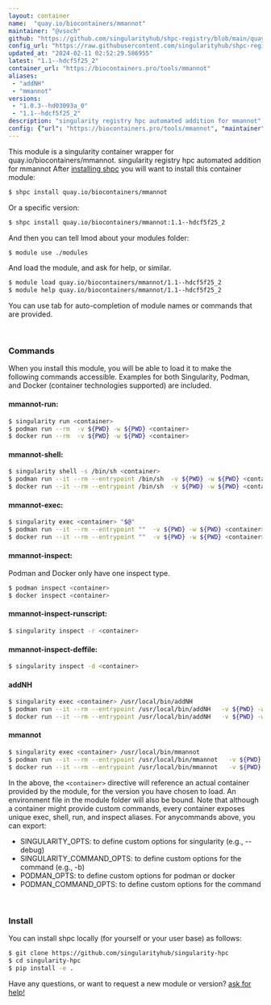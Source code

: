 ```yaml
---
layout: container
name:  "quay.io/biocontainers/mmannot"
maintainer: "@vsoch"
github: "https://github.com/singularityhub/shpc-registry/blob/main/quay.io/biocontainers/mmannot/container.yaml"
config_url: "https://raw.githubusercontent.com/singularityhub/shpc-registry/main/quay.io/biocontainers/mmannot/container.yaml"
updated_at: "2024-02-11 02:52:29.586955"
latest: "1.1--hdcf5f25_2"
container_url: "https://biocontainers.pro/tools/mmannot"
aliases:
 - "addNH"
 - "mmannot"
versions:
 - "1.0.3--hd03093a_0"
 - "1.1--hdcf5f25_2"
description: "singularity registry hpc automated addition for mmannot"
config: {"url": "https://biocontainers.pro/tools/mmannot", "maintainer": "@vsoch", "description": "singularity registry hpc automated addition for mmannot", "latest": {"1.1--hdcf5f25_2": "sha256:aa0957c65da9f7493cf9967156d02ba44b2be605fb8c9ecf64f4b813ccff1ce3"}, "tags": {"1.0.3--hd03093a_0": "sha256:eaa22b49303808faa0ee3c286294985da4e192daa807832a9478da5a800ce4a9", "1.1--hdcf5f25_2": "sha256:aa0957c65da9f7493cf9967156d02ba44b2be605fb8c9ecf64f4b813ccff1ce3"}, "docker": "quay.io/biocontainers/mmannot", "aliases": {"addNH": "/usr/local/bin/addNH", "mmannot": "/usr/local/bin/mmannot"}}
---
```


This module is a singularity container wrapper for quay.io/biocontainers/mmannot.
singularity registry hpc automated addition for mmannot
After [installing shpc](#install) you will want to install this container module:


```bash
$ shpc install quay.io/biocontainers/mmannot
```

Or a specific version:

```bash
$ shpc install quay.io/biocontainers/mmannot:1.1--hdcf5f25_2
```

And then you can tell lmod about your modules folder:

```bash
$ module use ./modules
```

And load the module, and ask for help, or similar.

```bash
$ module load quay.io/biocontainers/mmannot/1.1--hdcf5f25_2
$ module help quay.io/biocontainers/mmannot/1.1--hdcf5f25_2
```

You can use tab for auto-completion of module names or commands that are provided.

<br>

### Commands

When you install this module, you will be able to load it to make the following commands accessible.
Examples for both Singularity, Podman, and Docker (container technologies supported) are included.

#### mmannot-run:

```bash
$ singularity run <container>
$ podman run --rm  -v ${PWD} -w ${PWD} <container>
$ docker run --rm  -v ${PWD} -w ${PWD} <container>
```

#### mmannot-shell:

```bash
$ singularity shell -s /bin/sh <container>
$ podman run --it --rm --entrypoint /bin/sh  -v ${PWD} -w ${PWD} <container>
$ docker run --it --rm --entrypoint /bin/sh  -v ${PWD} -w ${PWD} <container>
```

#### mmannot-exec:

```bash
$ singularity exec <container> "$@"
$ podman run --it --rm --entrypoint ""  -v ${PWD} -w ${PWD} <container> "$@"
$ docker run --it --rm --entrypoint ""  -v ${PWD} -w ${PWD} <container> "$@"
```

#### mmannot-inspect:

Podman and Docker only have one inspect type.

```bash
$ podman inspect <container>
$ docker inspect <container>
```

#### mmannot-inspect-runscript:

```bash
$ singularity inspect -r <container>
```

#### mmannot-inspect-deffile:

```bash
$ singularity inspect -d <container>
```


#### addNH

```bash
$ singularity exec <container> /usr/local/bin/addNH
$ podman run --it --rm --entrypoint /usr/local/bin/addNH   -v ${PWD} -w ${PWD} <container> -c " $@"
$ docker run --it --rm --entrypoint /usr/local/bin/addNH   -v ${PWD} -w ${PWD} <container> -c " $@"
```


#### mmannot

```bash
$ singularity exec <container> /usr/local/bin/mmannot
$ podman run --it --rm --entrypoint /usr/local/bin/mmannot   -v ${PWD} -w ${PWD} <container> -c " $@"
$ docker run --it --rm --entrypoint /usr/local/bin/mmannot   -v ${PWD} -w ${PWD} <container> -c " $@"
```



In the above, the `<container>` directive will reference an actual container provided
by the module, for the version you have chosen to load. An environment file in the
module folder will also be bound. Note that although a container
might provide custom commands, every container exposes unique exec, shell, run, and
inspect aliases. For anycommands above, you can export:

 - SINGULARITY_OPTS: to define custom options for singularity (e.g., --debug)
 - SINGULARITY_COMMAND_OPTS: to define custom options for the command (e.g., -b)
 - PODMAN_OPTS: to define custom options for podman or docker
 - PODMAN_COMMAND_OPTS: to define custom options for the command

<br>

### Install

You can install shpc locally (for yourself or your user base) as follows:

```bash
$ git clone https://github.com/singularityhub/singularity-hpc
$ cd singularity-hpc
$ pip install -e .
```

Have any questions, or want to request a new module or version? [ask for help!](https://github.com/singularityhub/singularity-hpc/issues)